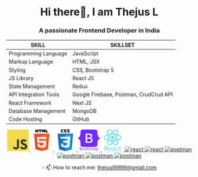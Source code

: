 <div align="center">

<h1 align="center">Hi there👋, I am Thejus L</h1>
<h3 align="center">A passionate Frontend Developer in India</h3>


| SKILL | SKILLSET |
| --- | --- |
| Programming Language | JavaScript |
| Markup Language | HTML, JSX |
| Styling | CSS, Bootstrap 5 |
| JS Library | React JS |
| State Management | Redux |
| API Integration Tools | Google Firebase, Postman, CrudCrud API |
| React Framework | Next JS |
| Database Management | MongoDB |
| Code Hosting | GitHub |


<p> 
  <a href="https://developer.mozilla.org/en-US/docs/Web/JavaScript" target="_blank" rel="noreferrer"> 
    <img src="https://raw.githubusercontent.com/devicons/devicon/master/icons/javascript/javascript-original.svg" alt="javascript" width="60" height="60"/> 
  </a> 
  <a href="https://www.w3.org/html/" target="_blank" rel="noreferrer"> 
    <img src="https://raw.githubusercontent.com/devicons/devicon/master/icons/html5/html5-original-wordmark.svg" alt="html5" width="60" height="60"/> 
  </a> 
  <a href="https://www.w3schools.com/css/" target="_blank" rel="noreferrer">
    <img src="https://raw.githubusercontent.com/devicons/devicon/master/icons/css3/css3-original-wordmark.svg" alt="css3" width="60" height="60"/> 
  </a> 
  <a href="https://getbootstrap.com" target="_blank" rel="noreferrer"> 
    <img src="https://raw.githubusercontent.com/devicons/devicon/master/icons/bootstrap/bootstrap-plain-wordmark.svg" alt="bootstrap" width="60" height="60"/> 
  </a>
  <a href="https://reactjs.org/" target="_blank" rel="noreferrer"> 
    <img src="https://raw.githubusercontent.com/devicons/devicon/master/icons/react/react-original-wordmark.svg" alt="react" width="60" height="60"/> 
  </a>
  <a href="https://redux.js.org/" target="_blank" rel="noreferrer"> 
    <img src="https://tse4.mm.bing.net/th?id=OIP.tzhDZiRttQqQgxAKYXYHgAHaHe&pid=Api&P=0&h=180" alt="react" width="60" height="60"/> 
  </a>
  <a href="https://firebase.google.com/" target="_blank" rel="noreferrer"> 
    <img src="https://tse1.mm.bing.net/th?id=OIP.8VixdPb5JkptQmlekiDzogHaHa&pid=Api&P=0&h=180" alt="react" width="60" height="60"/> 
  </a>
  <a href="https://postman.com/" target="_blank" rel="noreferrer"> 
    <img src="https://www.vectorlogo.zone/logos/getpostman/getpostman-icon.svg" alt="postman" width="60" height="60"/> 
  </a>
  <a href="https://nextjs.org/" target="_blank" rel="noreferrer"> 
    <img src="https://tse3.mm.bing.net/th?id=OIP.yupZ5RhCt3QznDDhisIQowAAAA&pid=Api&P=0&h=180" alt="postman" width="60" height="60"/> 
  </a>
  <a href="https://www.mongodb.com/" target="_blank" rel="noreferrer"> 
    <img src="https://yt3.googleusercontent.com/94s5L5iEC6TInISXIFzVaVCaFgL62lEmSz3c9p2AHnjv7kmNAOXdWrgyndV-jttIC31K7AWWJw=s176-c-k-c0x00ffffff-no-rj" alt="postman" width="60" height="60"/> 
  </a>
  <a href="https://github.com/" target="_blank" rel="noreferrer"> 
    <img src="https://s.yimg.com/fz/api/res/1.2/BMbAkWtLKPyUuTo9jK0WNQ--~C/YXBwaWQ9c3JjaGRkO2ZpPWZpdDtoPTI0MDtxPTgwO3c9MjQw/https://s.yimg.com/zb/imgv1/1a0d1629-cdce-359c-81fe-b83c39d6c2da/t_500x300" alt="postman" width="60" height="60"/> 
  </a>
</p>
- 📫 How to reach me: <a href="mailto:thejusl9999@gmail.com">thejusl9999@gmail.com</a>
</div>
